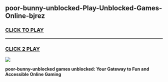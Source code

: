 
## poor-bunny-unblocked-Play-Unblocked-Games-Online-bjrez
<h3>
<a href="https://premium76.site?title=poor-bunny-unblocked&ref=25A">CLICK TO PLAY</a></h3>
<hr>

<h3>
<a href="https://premium76.site?title=poor-bunny-unblocked&ref=25A">CLICK 2 PLAY</a>
  
</h3>

<a href="https://premium76.site?title=poor-bunny-unblocked&ref=25A"><img src="https://clearcache.store/games.png"></a>


**poor-bunny-unblocked games unblocked: Your Gateway to Fun and Accessible Online Gaming**
